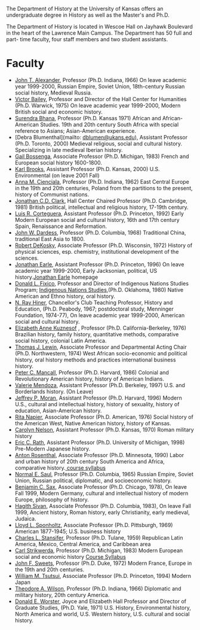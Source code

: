 The Department of History at the University of Kansas offers an undergraduate
degree in History as well as the Master's and Ph.D.

The Department of History is located in Wescoe Hall on Jayhawk Boulevard in
the heart of the Lawrence Main Campus. The Department has 50 full and part-
time faculty, four staff members and two student assistants.

#  Faculty

  * [John T. Alexander](mailto:jatalex@falcon.cc.ukans.edu), Professor (Ph.D. Indiana, l966) On leave academic year 1999-2000, Russian Empire, Soviet Union, 18th-century Russian social history, Medieval Russia. 
  * [Victor Bailey](mailto:vbailey@falcon.cc.ukans.edu), Professor and Director of the Hall Center for Humanities (Ph.D. Warwick, 1975) On leave academic year 1999-2000, Modern British social and economic history. 
  * [Surendra Bhana](mailto:bhana@falcon.cc.ukans.edu), Professor (Ph.D. Kansas 1971) African and African-American Studies. 19th and 20th century South Africa with special reference to Asians; Asian-American experience. 
  * [Debra Blumenthal](mailto: dblumen@ukans.edu), Assistant Professor (Ph.D. Toronto, 2000) Medieval religious, social and cultural history. Specializing in late medieval Iberian history. 
  * [Gail Bossenga](mailto:bossenga@falcon.cc.ukans.edu), Associate Professor (Ph.D. Michigan, 1983) French and European social history 1600-1800. 
  * [Karl Brooks](mailto:kbrooks@eagle.cc.ukans.edu), Assistant Professor (Ph.D. Kansas, 2000) U.S. Environmental (on leave 2001 Fall) 
  * [Anna M. Cienciala](mailto:annacien@eagle.cc.ukans.edu), Professor (Ph.D. Indiana, 1962) East Central Europe in the 19th and 20th centuries, Poland from the partitions to the present, history of Communist nations. 
  * [Jonathan C.D. Clark](mailto:jcdclark@eagle.cc.ukans.edu), Hall Center Chaired Professor (Ph.D. Cambridge, 1981) British political, intellectual and religious history, 17-19th century. 
  * [Luis R. Corteguera](mailto:lcortegu@falcon.cc.ukans.edu), Assistant Professor (Ph.D. Princeton, 1992) Early Modern European social and cultural history, 16th and 17th century Spain, Renaissance and Reformation. 
  * [John W. Dardess](mailto:jdardess@falcon.cc.ukans.edu), Professor (Ph.D. Columbia, 1968) Traditional China, traditional East Asia to 1800. 
  * [Robert DeKosky](mailto:dekosky@falcon.cc.ukans.edu), Associate Professor (Ph.D. Wisconsin, 1972) History of physical sciences, esp. chemistry, institutional development of the sciences. 
  * [Jonathan Earle](mailto:jonearle@eagle.cc.ukans.edu), Assistant Professor (Ph.D. Princeton, 1996) On leave academic year 1999-2000, Early Jacksonian, political, US history.[Jonathan Earle](http://eagle.cc.ukans.edu/~jonearle) homepage 
  * [Donald L. Fixico](mailto:dfixico@eagle.cc.ukans.edu), Professor and Director of Indigenous Nations Studies Program; [Indigenous Nations Studies,](http://www.ukans.edu/~insp)(Ph.D. Oklahoma, 1980) Native American and Ethno history, oral history. 
  * [N. Ray Hiner](http://www.clas.ukans.edu/history/r_hiner.htm), Chancellor's Club Teaching Professor, History and Education, (Ph.D. Peabody, 1967; postdoctoral study, Menninger Foundation, 1974-77), On leave academic year 1999-2000, American social and cultural history. 
  * [Elizabeth Anne Kuznesof](http://www.clas.ukans.edu/history/kuznesof.htm) , Professor (Ph.D. California-Berkeley, 1976) Brazilian history, family history, quantitative methods, comparative social history, colonial Latin America. 
  * [Thomas J. Lewin](mailto:tomlewin@falcon.cc.ukans.edu), Associate Professor and Departmental Acting Chair (Ph.D. Northwestern, 1974) West African socio-economic and political history, oral history methods and practices international business history. 
  * [Peter C. Mancall](mailto:pmancall@falcon.cc.ukans.edu), Professor (Ph.D. Harvard, 1986) Colonial and Revolutionary American history, history of American Indians. 
  * [Valerie Mendoza](mailto:vmendoza@eagle.cc.ukans.edu), Assistant Professor (Ph.D. Berkeley, 1997) U.S. and Borderlands history. (On Leave) 
  * [Jeffrey P. Moran](mailto:jefmoran@falcon.cc.ukans.edu), Assistant Professor (Ph.D. Harvard, 1996) Modern U.S., cultural and intellectual history, history of sexuality, history of education, Asian-American history. 
  * [Rita Napier](mailto:rnapier@falcon.cc.ukans.edu), Associate Professor (Ph.D. American, 1976) Social history of the American West, Native American history, history of Kansas. 
  * [Carolyn Nelson](mailto:canelson@falcon.cc.ukans.edu), Assistant Professor (Ph.D. Kansas, 1970) Roman military history 
  * [Eric C. Rath](mailto:ericrath@falcon.cc.ukans.edu), Assistant Professor (Ph.D. University of Michigan, 1998) Pre-Modern Japanese history. 
  * [Anton Rosenthal](http://www.clas.ukans.edu/history/rosenthl.htm), Associate Professor (Ph.D. Minnesota, 1990) Labor and urban history of 20th century South America and Africa, comparative history.[ course syllabus](http://www.ukans.edu/wcb/schools/CLAS/his/arosenth/arosenth.html)
  * [Normal E. Saul](mailto:normsaul@falcon.cc.ukans.edu), Professor (Ph.D. Columbia, 1965) Russian Empire, Soviet Union, Russian political, diplomatic, and socioeconomic history. 
  * [Benjamin C. Sax](mailto:bensax@falcon.cc.ukans.edu), Associate Professor (Ph.D. Chicago, 1978), On leave Fall 1999, Modern Germany, cultural and intellectual history of modern Europe, philosophy of history. 
  * [Hagith Sivan](mailto:hsivan@falcon.cc.ukans.edu), Associate Professor (Ph.D. Columbia, 1983), On leave Fall 1999, Ancient history, Roman history, early Christianity, early medieval, Judaica. 
  * [Lloyd L. Sponholtz](mailto:sponholz@falcon.cc.ukans.edu), Associate Professor (Ph.D. Pittsburgh, 1969) American 1877-1945; U.S. business history 
  * [Charles L. Stansifer](mailto:stansifr@falcon.cc.ukans.edu), Professor (Ph.D. Tulane, 1959) Republican Latin America, Mexico, Central America, and Caribbean area 
  * [Carl Strikwerda](mailto:cstrik@falcon.cc.ukans.edu), Professor (Ph.D. Michigan, 1983) Modern European social and economic history [ Course Syllabus ](http://eagle.cc.ukans.edu/~jstacey/class/history343.html)
  * [](http://eagle.cc.ukans.edu/~jstacey/class/history343.html)[John F. Sweets](http://www.clas.ukans.edu/history/sweets.htm), Professor (Ph.D. Duke, 1972) Modern France, Europe in the 19th and 20th centuries. 
  * [William M. Tsutsui](http://www.clas.ukans.edu/history/w_tsutsu.htm), Associate Professor (Ph.D. Princeton, 1994) Modern Japan 
  * [Theodore A. Wilson](mailto:tawilson@falcon.cc.ukans.edu), Professor (Ph.D. Indiana, 1966) Diplomatic and military history, 20th century America. 
  * [Donald E. Worster](mailto:dworster@falcon.cc.ukans.edu), Joyce and Elizabeth Hall Professor and Director of Graduate Studies, (Ph.D. Yale, 1971) U.S. History, Environmental history, North America and world, U.S. Western history, U.S. cultural and social history. 

